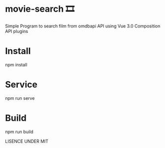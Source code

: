 # movie-search 🎞
Simple Program to search film from omdbapi API using Vue 3.0 Composition API plugins

# Install
npm install

# Service
npm run serve

# Build
npm run build

LISENCE UNDER MIT
